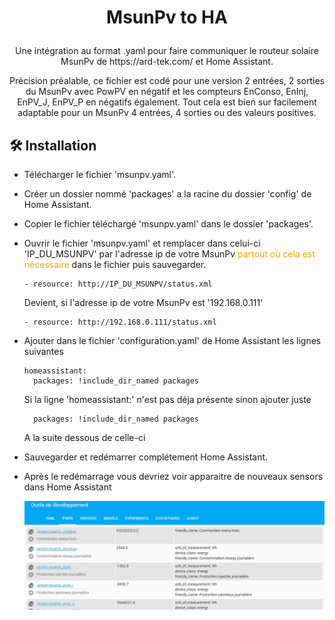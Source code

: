 # <p align="center">MsunPv to HA</p>
  
<p align="center">Une intégration au format .yaml pour faire communiquer le routeur solaire MsunPv de https://ard-tek.com/ et Home Assistant.</p>
<p align="center">Précision préalable, ce fichier est codé pour une version 2 entrées, 2 sorties du MsunPv avec PowPV en négatif et les compteurs EnConso, EnInj, EnPV_J, EnPV_P en négatifs également. Tout cela est bien sur facilement adaptable pour un MsunPv 4 entrées, 4 sorties ou des valeurs positives.</p>


## 🛠️ Installation

- Télécharger le fichier 'msunpv.yaml'.
- Créer un dossier nommé 'packages' a la racine du dossier 'config' de Home Assistant.
- Copier le fichier téléchargé 'msunpv.yaml' dans le dossier 'packages'.
- Ouvrir le fichier 'msunpv.yaml' et remplacer dans celui-ci 'IP_DU_MSUNPV' par l'adresse ip de votre MsunPv <span style="color:orange">partout où cela est nécessaire</span> dans le fichier puis sauvegarder.

    ```
    - resource: http://IP_DU_MSUNPV/status.xml
    ```
    Devient, si l'adresse ip de votre MsunPv est '192.168.0.111'
    ```
    - resource: http://192.168.0.111/status.xml
- Ajouter dans le fichier 'configuration.yaml' de Home Assistant les lignes suivantes
    ```
    homeassistant:
      packages: !include_dir_named packages
    ```
    Si la ligne 'homeassistant:' n'est pas déja présente sinon ajouter juste
    ```
      packages: !include_dir_named packages
    ```
    A la suite dessous de celle-ci
- Sauvegarder et redémarrer complétement Home Assistant.
- Après le redémarrage vous devriez voir apparaitre de nouveaux sensors dans Home Assistant

    ![](images/some_sensors_created.jpg)


